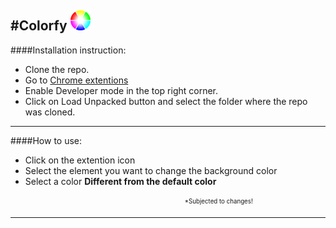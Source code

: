 #Colorfy ![Alt](/icon_32.png "Colorfy") 
---   

####Installation instruction:

* Clone the repo.
* Go to [Chrome extentions](chrome://extensions/)
* Enable Developer mode in the top right corner.
* Click on Load Unpacked button and select the folder where the repo was cloned.

---   

####How to use:
* Click on the extention icon
* Select the element you want to change the background color
* Select a color **Different from the default color**



<sub><sup>&nbsp;&nbsp;&nbsp;&nbsp;&nbsp;&nbsp;&nbsp;&nbsp;&nbsp;&nbsp;&nbsp;&nbsp;&nbsp;&nbsp;&nbsp;&nbsp;&nbsp;&nbsp;&nbsp;&nbsp;&nbsp;&nbsp;&nbsp;&nbsp;&nbsp;&nbsp;&nbsp;&nbsp;&nbsp;&nbsp;&nbsp;&nbsp;&nbsp;&nbsp;&nbsp;&nbsp;&nbsp;&nbsp;&nbsp;&nbsp;&nbsp;&nbsp;&nbsp;&nbsp;&nbsp;&nbsp;&nbsp;&nbsp;&nbsp;&nbsp;&nbsp;&nbsp;&nbsp;&nbsp;&nbsp;&nbsp;&nbsp;&nbsp;&nbsp;&nbsp;&nbsp;&nbsp;&nbsp;&nbsp;&nbsp;&nbsp;&nbsp;&nbsp;&nbsp;&nbsp;&nbsp;&nbsp;&nbsp;&nbsp;&nbsp;&nbsp;&nbsp;&nbsp;&nbsp;&nbsp;&nbsp;&nbsp;&nbsp;&nbsp;&nbsp;&nbsp;&nbsp;&nbsp;&nbsp;&nbsp;&nbsp;&nbsp;&nbsp;&nbsp;&nbsp;&nbsp;&nbsp;&nbsp;&nbsp;&nbsp;&nbsp;&nbsp;*Subjected to changes!</sup></sub>

---
